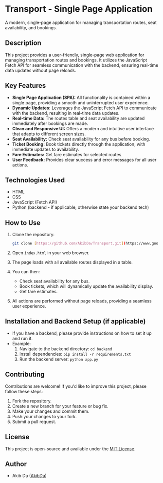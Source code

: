 # Transport - Single Page Application

A modern, single-page application for managing transportation routes, seat availability, and bookings.

## Description

This project provides a user-friendly, single-page web application for managing transportation routes and bookings. It utilizes the JavaScript Fetch API for seamless communication with the backend, ensuring real-time data updates without page reloads.

## Key Features

* **Single Page Application (SPA):** All functionality is contained within a single page, providing a smooth and uninterrupted user experience.
* **Dynamic Updates:** Leverages the JavaScript Fetch API to communicate with the backend, resulting in real-time data updates.
* **Real-time Data:** The routes table and seat availability are updated immediately after bookings are made.
* **Clean and Responsive UI:** Offers a modern and intuitive user interface that adapts to different screen sizes.
* **Seat Availability:** Check seat availability for any bus before booking.
* **Ticket Booking:** Book tickets directly through the application, with immediate updates to availability.
* **Fare Estimates:** Get fare estimates for selected routes.
* **User Feedback:** Provides clear success and error messages for all user actions.

## Technologies Used

* HTML
* CSS
* JavaScript (Fetch API)
* Python (backend - if applicable, otherwise state your backend tech)

## How to Use

1.  Clone the repository:

    ```bash
    git clone [https://github.com/AkibDa/Transport.git](https://www.google.com/search?q=https://github.com/AkibDa/Transport.git)
    ```

2.  Open `index.html` in your web browser.
3.  The page loads with all available routes displayed in a table.
4.  You can then:
    * Check seat availability for any bus.
    * Book tickets, which will dynamically update the availability display.
    * Get fare estimates.
5.  All actions are performed without page reloads, providing a seamless user experience.

## Installation and Backend Setup (if applicable)

* If you have a backend, please provide instructions on how to set it up and run it.
* Example:
    1.  Navigate to the backend directory: `cd backend`
    2.  Install dependencies: `pip install -r requirements.txt`
    3.  Run the backend server: `python app.py`

## Contributing

Contributions are welcome! If you'd like to improve this project, please follow these steps:

1.  Fork the repository.
2.  Create a new branch for your feature or bug fix.
3.  Make your changes and commit them.
4.  Push your changes to your fork.
5.  Submit a pull request.

## License

This project is open-source and available under the [MIT License](https://opensource.org/licenses/MIT).

## Author

* Akib Da ([AkibDa](https://github.com/AkibDa))
